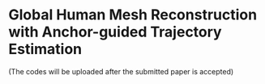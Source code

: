 # Global Human Mesh Reconstruction with Anchor-guided Trajectory Estimation
(The codes will be uploaded after the submitted paper is accepted)
